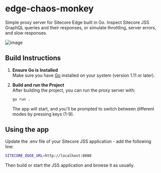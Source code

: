 # edge-chaos-monkey

Simple proxy server for Sitecore Edge built in Go. Inspect Sitecore JSS GraphQL queries and their responses, or simulate throttling, server errors, and slow responses.

![image](https://github.com/user-attachments/assets/4f26110c-cfd6-48b4-ae71-12f2fde96ed2)

## Build Instructions

1. **Ensure Go is Installed**  
   Make sure you have [Go](https://golang.org/dl/) installed on your system (version 1.11 or later).

2. **Build and run the Project**  
   After building the project, you can run the proxy server with:
   ```bash
   go run .
   ```

   The app will start, and you'll be prompted to switch between different modes by pressing keys (1-9).

## Using the app

Update the .env file of your Sitecore JSS application - add the following line:

```bash
SITECORE_EDGE_URL=http://localhost:8080
```

Then build or start the JSS application and browse it as usually.
